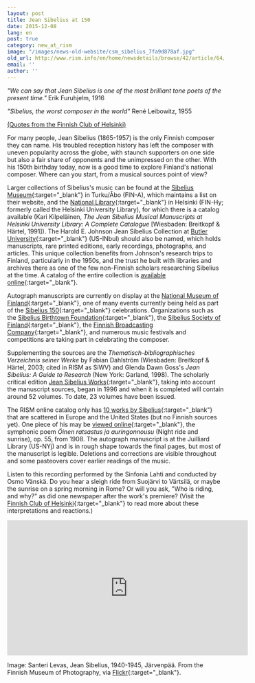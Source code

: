```yaml
---
layout: post
title: Jean Sibelius at 150
date: 2015-12-08
lang: en
post: true
category: new_at_rism
image: "/images/news-old-website/csm_sibelius_7fa9d878af.jpg"
old_url: http://www.rism.info/en/home/newsdetails/browse/42/article/64/jean-sibelius-at-150.html
email: ''
author: ''
---
```


_"We can say that Jean Sibelius is one of the most brilliant tone poets of the present time."_
Erik Furuhjelm, 1916

_"Sibelius, the worst composer in the world"_
René Leibowitz, 1955

[(Quotes from the Finnish Club of Helsinki)](http://www.sibelius.fi/english/musiikki/js_saveltajana_05.html)

For many people, Jean Sibelius (1865-1957) is the only Finnish composer they can name. His troubled reception history has left the composer with uneven popularity across the globe, with staunch supporters on one side but also a fair share of opponents and the unimpressed on the other. With his 150th birthday today, now is a good time to explore Finland's national composer. Where can you start, from a musical sources point of view?

Larger collections of Sibelius's music can be found at the [Sibelius Museum](http://www.sibeliusmuseum.fi/en/archive/collections/jean-sibelius/){:target="_blank"} in Turku/Åbo (FIN-A), which maintains a list on their website, and the [National Library](http://www.nationallibrary.fi/en/services/kokoelmat/musiikkikasikirjoitukset.html){:target="_blank"} in Helsinki (FIN-Hy; formerly called the Helsinki University Library), for which there is a catalog available (Kari Kilpeläinen, _The Jean Sibelius Musical Manuscripts at Helsinki University Library: A Complete Catalogue_ [Wiesbaden: Breitkopf & Härtel, 1991]). The Harold E. Johnson Jean Sibelius Collection at [Butler University](http://legacy.butler.edu/library/library-information/departments/special-collections/){:target="_blank"} (US-INbul) should also be named, which holds manuscripts, rare printed editions, early recordings, photographs, and articles. This unique collection benefits from Johnson's research trips to Finland, particularly in the 1950s, and the trust he built with libraries and archives there as one of the few non-Finnish scholars researching Sibelius at the time. A catalog of the entire collection is [available online](http://digitalcommons.butler.edu/scbib/1/){:target="_blank"}.

Autograph manuscripts are currently on display at the [National Museum of Finland](http://www.kansallismuseo.fi/en/nationalmuseum/exhibitions/temporary#sibelius_eng){:target="_blank"}, one of many events currently being held as part of the [Sibelius 150](http://sibelius150.org/en){:target="_blank"} celebrations. Organizations such as the [Sibelius Birthtown Foundation](http://www.sib.fi/){:target="_blank"}, the [Sibelius Society of Finland](http://www.sibeliusseura.fi/){:target="_blank"}, the [Finnish Broadcasting Company](http://yle.fi/aihe/klassinen/jean-sibelius-150v){:target="_blank"}, and numerous music festivals and competitions are taking part in celebrating the composer.

Supplementing the sources are the _Thematisch-bibliographisches Verzeichnis seiner Werke_ by Fabian Dahlström (Wiesbaden: Breitkopf & Härtel, 2003; cited in RISM as SiWV) and Glenda Dawn Goss's _Jean Sibelius: A Guide to Research_ (New York: Garland, 1998). The scholarly critical edition [Jean Sibelius Works](http://www.nationallibrary.fi/en/culture/sibelius.html){:target="_blank"}, taking into account the manuscript sources, began in 1996 and when it is completed will contain around 52 volumes. To date, 23 volumes have been issued.

The RISM online catalog only has [10 works by Sibelius](https://opac.rism.info/search?View=rism&author=jean+sibelius){:target="_blank"} that are scattered in Europe and the United States (but no Finnish sources yet). One piece of his may be [viewed online](https://opac.rism.info/search?id=900005477){:target="_blank"}, the symphonic poem _Öinen ratsastus ja auringonnousu_ (Night ride and sunrise), op. 55, from 1908. The autograph manuscript is at the Juilliard Library (US-NYj) and is in rough shape towards the final pages, but most of the manuscript is legible. Deletions and corrections are visible throughout and some pasteovers cover earlier readings of the music.

Listen to this recording performed by the Sinfonia Lahti and conducted by Osmo Vänskä. Do you hear a sleigh ride from Suojärvi to Värtsilä, or maybe the sunrise on a spring morning in Rome? Or will you ask, "Who is riding, and why?" as did one newspaper after the work's premiere? (Visit the [Finnish Club of Helsinki](http://www.sibelius.fi/deutsch/musiikki/ork_oinen_ratsastus.htm){:target="_blank"} to read more about these interpretations and reactions.)

<iframe width="560" height="315" src="https://www.youtube.com/embed/zaVTsGZ67IM" frameborder="0" allowfullscreen></iframe>


Image: Santeri Levas, Jean Sibelius, 1940-1945, Järvenpää. From the Finnish Museum of Photography, via [Flickr](https://www.flickr.com/photos/valokuvataiteenmuseo/11064165894/in/album-72157638075319113/){:target="_blank"}.